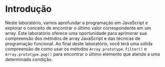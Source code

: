# Introdução

Neste laboratório, vamos aprofundar a programação em JavaScript e explorar o conceito de encontrar o último valor correspondente em um array. Este laboratório oferece uma oportunidade para aprimorar sua compreensão dos métodos de array JavaScript e das técnicas de programação funcional. Ao final deste laboratório, você terá uma sólida compreensão de como usar os métodos `Array.prototype.filter()` e `Array.prototype.pop()` para encontrar o último elemento que atende a uma determinada condição.
